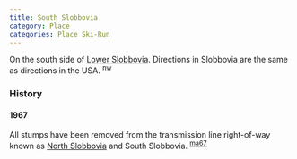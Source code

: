 ```yaml
---
title: South Slobbovia
category: Place
categories: Place Ski-Run
---
```


On the south side of [Lower Slobbovia](Lower-Slobbovia). Directions in Slobbovia are the same as directions in the USA. <sup>[nw][]</sup>

### History

#### 1967

All stumps have been removed from the transmission line right-of-way known as [North Slobbovia](North-Slobbovia) and South Slobbovia. <sup>[ma67][]</sup>


[ma67]: Mountaineer-Annual#1967
[nw]: Names-Walt "Meany Names by Walter Little, 1984"
